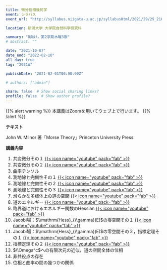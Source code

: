 ```yaml
---
title: 微分位相幾何学
event: シラバス
event_url: "http://syllabus.niigata-u.ac.jp/syllabusHtml/2021/29/29_210F7191_ja_JP.html"

location: 新潟大学 大学院自然科学研究科

summary: "D向け，第2学期木曜3限"
# abstract: ""

date: "2021-10-07"
date_end: "2022-02-10"
all_day: true
tag: "2021W"

publishDate: "2021-02-01T00:00:00Z"

# authors: ["admin"]

share: false  # Show social sharing links?
profile: false  # Show author profile?
---
```

{{% alert warning %}}
本講義はZoomを用いてウェブ上で行います。
{{% /alert %}}

**テキスト**

John W. Milnor 著「Morse Theory」Princeton University Press

**講義内容**

1. 共変微分その１
	[{{< icon name="youtube" pack="fab" >}}](https://youtu.be/5krA11gc0_I)
2. 共変微分その２
	[{{< icon name="youtube" pack="fab" >}}](https://youtu.be/n6wgT5FBZ0o)
3. 曲率テンソル
4. 測地線と完備性その１
	[{{< icon name="youtube" pack="fab" >}}](https://youtu.be/iJXV4HJe19g)
5. 測地線と完備性その２
	[{{< icon name="youtube" pack="fab" >}}](https://youtu.be/GNqftCb7ch0)
6. 測地線と完備性その３
	[{{< icon name="youtube" pack="fab" >}}](https://youtu.be/YWOsb-tdtlk)
7. 滑らかな多様体上の道の空間
	[{{< icon name="youtube" pack="fab" >}}](https://youtu.be/hBs-hZUbYFY)
8. 道のエネルギー
	[{{< icon name="youtube" pack="fab" >}}](https://youtu.be/ojf-AFtxAWY)
9. 臨界道におけるエネルギー関数のHessian
	[{{< icon name="youtube" pack="fab" >}}](https://youtu.be/PVp1Jp8_CiE)
10. Jacobi場：$\\mathrm{Hess}_{\\gamma}(E)$の零空間その１
	[{{< icon name="youtube" pack="fab" >}}](https://youtu.be/mELgm8OyBOE)
11. Jacobi場：$\\mathrm{Hess}_{\\gamma}(E)$の零空間その２，指標定理その１
	[{{< icon name="youtube" pack="fab" >}}](https://youtu.be/GwczQZFmYm4)
12. 指標定理その２
	[{{< icon name="youtube" pack="fab" >}}](https://youtu.be/z1HPJ7y3beA)
13. $\\Omega^c$への有限次元の近似，道の空間全体の位相
14. 非共役点の存在
15. 位相と曲率の間の幾つかの関係

